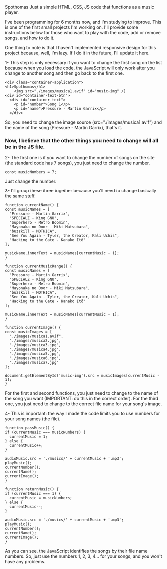 Spothomas
Just a simple HTML, CSS, JS code that functions as a music player.


I've been programming for 6 months now, and I'm studying to improve. This is one of the first small projects I'm working on. I'll provide some instructions below for those who want to play with the code, add or remove songs, and how to do it.

One thing to note is that I haven't implemented responsive design for this project because, well, I'm lazy. If I do it in the future, I'll update it here.

  1- This step is only necessary if you want to change the first song on the list because when you load the code, the JavaScript will only work after you change to another song and then go back to the first one.


    <div class="container-application">
    <h1>Spothomas</h1>
        <img src="./images/musica1.avif" id="music-img" /)
    <div id="container-text-btn">
      <div id="container-text">
        <p id="number">Song 1</p>
        <p id="name">Pressure - Martin Garrix</p>
      </div>

So, you need to change the image source (src="./images/musica1.avif") and the name of the song (Pressure - Martin Garrix), that's it.


### Now, I believe that the other things you need to change will all be in the JS file.


  2- The first one is if you want to change the number of songs on the site (the standard code has 7 songs), you just need to change the number.

    const musicNumbers = 7;

Just change the number.


  3- I'll group these three together because you'll need to change basically the same stuff.

    function currentName() {
    const musicNames = [
      "Pressure - Martin Garrix",
      "SPECIALZ - King GNU",
      "Superhero - Metro Boomin",
      "Mayonaka no Door - Miki Matsubara",
      "buzzkill - MOTHICA",
      "See You Again - Tyler, the Creator, Kali Uchis",
      "Hacking to the Gate - Kanako Itō"
    ];
  
    musicName.innerText = musicNames[currentMusic - 1];
    }
  
    function currentMusicRange() {
    const musicNames = [
      "Pressure - Martin Garrix",
      "SPECIALZ - King GNU",
      "Superhero - Metro Boomin",
      "Mayonaka no Door - Miki Matsubara",
      "buzzkill - MOTHICA",
      "See You Again - Tyler, the Creator, Kali Uchis",
      "Hacking to the Gate - Kanako Itō"
    ];
  
    musicName.innerText = musicNames[currentMusic - 1];
    }
  
    function currentImage() {
    const musicImages = [
      "./images/musica1.avif",
      "./images/musica2.jpg",
      "./images/musica3.jpg",
      "./images/musica4.jpg",
      "./images/musica5.jpg",
      "./images/musica6.jpg",
      "./images/musica7.jpg"
    ];

    document.getElementById('music-img').src = musicImages[currentMusic - 1];
    }

For the first and second functions, you just need to change to the name of the song you want (IMPORTANT: do this in the correct order). For the third one, you just need to change to the correct file name for your song's image.


  4- This is important: the way I made the code limits you to use numbers for your song names (the file).

    function passMusic() {
    if (currentMusic === musicNumbers) {
      currentMusic = 1;
    } else {
      currentMusic++;
    }
  
    audioMusic.src = './musics/' + currentMusic + '.mp3';
    playMusic();
    currentNumber();
    currentName();
    currentImage();
    }
  
    function returnMusic() {
    if (currentMusic === 1) {
      currentMusic = musicNumbers;
    } else {
      currentMusic--;
    }
  
    audioMusic.src = './musics/' + currentMusic + '.mp3';
    playMusic();
    currentNumber();
    currentName();
    currentImage();
    }

As you can see, the JavaScript identifies the songs by their file name numbers. So, just use the numbers 1, 2, 3, 4... for your songs, and you won't have any problems.


